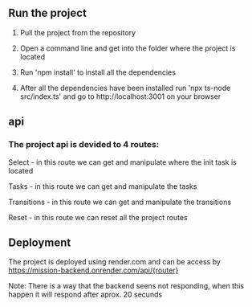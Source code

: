 ## Run the project

1) Pull the project from the repository

2) Open a command line and get into the folder where the project is located

3) Run 'npm install' to install all the dependencies

4) After all the dependencies have been installed run 'npx ts-node src/index.ts' and go to http://localhost:3001 on your browser

## api

### The project api is devided to 4 routes:

Select - in this route we can get and manipulate where the init task is located

Tasks - in this route we can get and manipulate the tasks

Transitions - in this route we can get and manipulate the transitions

Reset - in this route we can reset all the project routes

## Deployment

The project is deployed using render.com and can be access by https://mission-backend.onrender.com/api/{router}

Note: There is a way that the backend seens not responding, when this happen it will respond after aprox. 20 secunds
